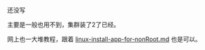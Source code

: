 还没写

主要是一般也用不到，集群装了2了已经。

网上也一大堆教程，跟着 [linux-install-app-for-nonRoot.md](linux-install-app-for-nonRoot.md) 也是可以。